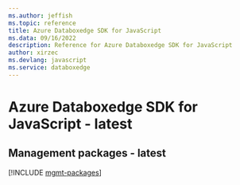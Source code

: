 ```yaml
---
ms.author: jeffish
ms.topic: reference
title: Azure Databoxedge SDK for JavaScript
ms.data: 09/16/2022
description: Reference for Azure Databoxedge SDK for JavaScript
author: xirzec
ms.devlang: javascript
ms.service: databoxedge
---
```

# Azure Databoxedge SDK for JavaScript - latest

## Management packages - latest
[!INCLUDE [mgmt-packages](databoxedge-mgmt-index.md)]